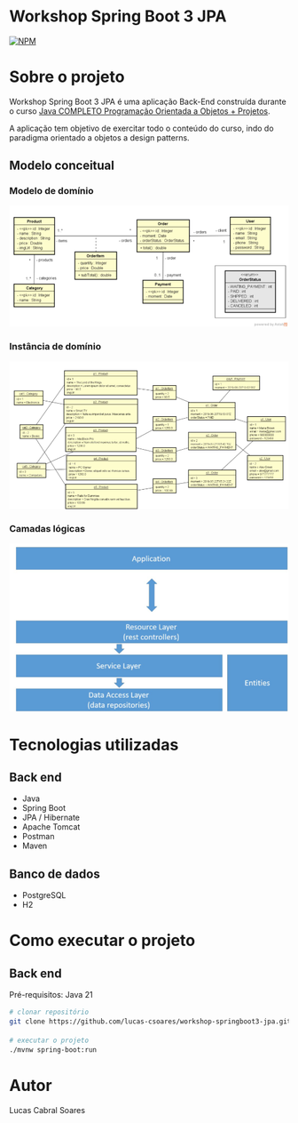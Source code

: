 # Workshop Spring Boot 3 JPA
[![NPM](https://img.shields.io/npm/l/react)](https://github.com/lucas-csoares/workshop-springboot3-jpa/blob/main/LICENSE)

# Sobre o projeto

Workshop Spring Boot 3 JPA é uma aplicação Back-End construída durante o curso [Java COMPLETO Programação Orientada a Objetos + Projetos](https://www.udemy.com/course/java-curso-completo). 

A aplicação tem objetivo de exercitar todo o conteúdo do curso, indo do paradigma orientado a objetos a design patterns. 


## Modelo conceitual

### Modelo de domínio

![Modelo de domíniol](https://github.com/lucas-csoares/workshop-springboot3-jpa/blob/main/assets/modelo-dominio.png)

### Instância de domínio

![Instância de domínio](https://github.com/lucas-csoares/workshop-springboot3-jpa/blob/main/assets/dominio-instancia.png)

### Camadas lógicas

![Camadas lógicas](https://github.com/lucas-csoares/workshop-springboot3-jpa/blob/main/assets/camadas-logicas.png)


# Tecnologias utilizadas

## Back end
- Java
- Spring Boot
- JPA / Hibernate
- Apache Tomcat
- Postman  
- Maven

## Banco de dados
- PostgreSQL
- H2

# Como executar o projeto

## Back end
Pré-requisitos: Java 21

```bash
# clonar repositório
git clone https://github.com/lucas-csoares/workshop-springboot3-jpa.git

# executar o projeto
./mvnw spring-boot:run
```
# Autor

Lucas Cabral Soares

